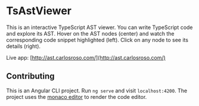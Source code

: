 # TsAstViewer

This is an interactive TypeScript AST viewer. You can write TypeScript code and explore its AST. Hover on the AST nodes (center) and watch the corresponding code snippet highlighted (left). Click on any node to see its details (right).

Live app: [http://ast.carlosroso.com/](http://ast.carlosroso.com/)

## Contributing

This is an Angular CLI project. Run `ng serve` and visit `localhost:4200`. The project uses the [monaco editor](https://github.com/Microsoft/monaco-editor) to render the code editor.
